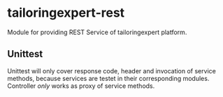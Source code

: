 # tailoringexpert-rest

Module for providing REST Service of tailoringexpert platform.

## Unittest

Unittest will only cover response code, header and invocation of service methods, because services are testet in 
their corresponding modules.
Controller _only_ works as proxy of service methods.


